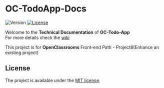 # OC-TodoApp-Docs

![Version](https://img.shields.io/badge/oc--todo--app-v1.0.0-blue.svg)
[![License](https://img.shields.io/badge/license-MIT-brightgreen.svg)](LICENSE)

Welcome to the **Technical Documentation** of **OC-Todo-App**  
For more details check the [wiki](https://github.com/aladin002dz/OC-TodoApp-Docs/wiki)  
  
This project is for **OpenClassrooms** Front-end Path - Project8(Enhance an existing project)

## License

The project is available under the [MIT license](LICENSE).